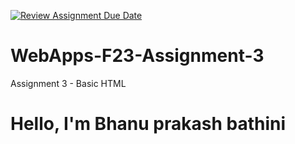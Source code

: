 [![Review Assignment Due Date](https://classroom.github.com/assets/deadline-readme-button-24ddc0f5d75046c5622901739e7c5dd533143b0c8e959d652212380cedb1ea36.svg)](https://classroom.github.com/a/q2-Q7VCy)
# WebApps-F23-Assignment-3
Assignment 3 - Basic HTML
<!DOCTYPE html>
<html>
<head>
    <title>Baic HTML page</title>
</head>
<body>
    <h1>Hello, I'm Bhanu prakash bathini</h1>
</body>
</html>
